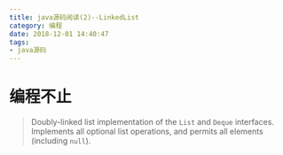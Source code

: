 ```yaml
---
title: java源码阅读(2)--LinkedList
category: 编程
date: 2018-12-01 14:40:47
tags:
- java源码
---
```


# 编程不止
> Doubly-linked list implementation of the ```List``` and ```Deque``` interfaces. Implements all optional list operations, and permits all elements (including ```null```).